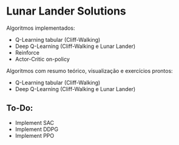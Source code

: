 # Lunar Lander Solutions
Algoritmos implementados:
- Q-Learning tabular (Cliff-Walking)
- Deep Q-Learning (Cliff-Walking e Lunar Lander)
- Reinforce
- Actor-Critic on-policy

Algoritmos com resumo teórico, visualização e exercícios prontos:
- Q-Learning tabular (Cliff-Walking)
- Deep Q-Learning (Cliff-Walking e Lunar Lander)

## To-Do:
- Implement SAC
- Implement DDPG
- Implement PPO
